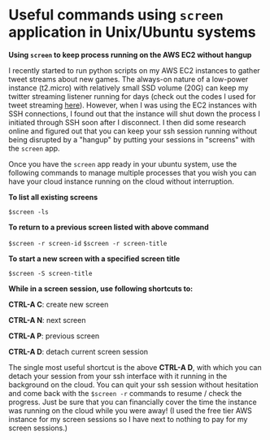 # Useful commands using `screen` application in Unix/Ubuntu systems

**Using `screen` to keep process running on the AWS EC2 without hangup**

I recently started to run python scripts on my AWS EC2 instances to gather tweet streams about new games. The always-on nature of a low-power instance (t2.micro) with relatively small SSD volume (20G) can keep my twitter streaming listener running for days (check out the codes I used for tweet streaming [here](https://github.com/ElvinOuyang/social-media-mining)). However, when I was using the EC2 instances with SSH connections, I found out that the instance will shut down the process I initiated through SSH soon after I disconnect. I then did some research online and figured out that you can keep your ssh session running without being disrupted by a "hangup" by putting your sessions in "screens" with the `screen` app.

Once you have the `screen` app ready in your ubuntu system, use the following commands to manage multiple processes that you wish you can have your cloud instance running on the cloud without interruption.

**To list all existing screens**

`$screen -ls`

**To return to a previous screen listed with above command**

`$screen -r screen-id`
`$screen -r screen-title`

**To start a new screen with a specified screen title**

`$screen -S screen-title`

**While in a screen session, use following shortcuts to:**

**CTRL-A C**: create new screen

**CTRL-A N**: next screen

**CTRL-A P**: previous screen

**CTRL-A D**: detach current screen session

The single most useful shortcut is the above **CTRL-A D**, with which you can
detach your session from your ssh interface with it running in the background
on the cloud. You can quit your ssh session without hesitation and come back
with the `$screen -r` commands to resume / check the progress. Just be sure that
you can financially cover the time the instance was running on the cloud while
you were away! (I used the free tier AWS instance for my screen sessions so I
have next to nothing to pay for my screen sessions.)
